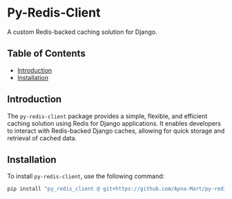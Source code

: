 # Py-Redis-Client

A custom Redis-backed caching solution for Django.

## Table of Contents

- [Introduction](#introduction)
- [Installation](#installation)

## Introduction

The `py-redis-client` package provides a simple, flexible, and efficient caching solution using Redis for Django applications. It enables developers to interact with Redis-backed Django caches, allowing for quick storage and retrieval of cached data.

## Installation

To install `py-redis-client`, use the following command:

```bash
pip install "py_redis_client @ git+https://github.com/Apna-Mart/py-redis-client.git@main"

